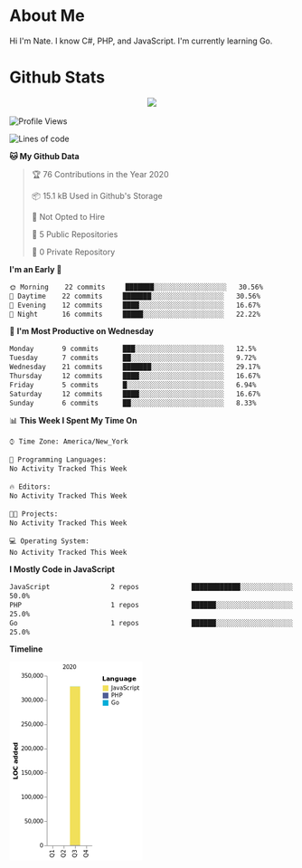 # About Me
Hi I'm Nate. I know C#, PHP, and JavaScript. I'm currently learning Go.

# Github Stats
<p align="middle"> <img src="https://github-readme-stats.vercel.app/api?username=nates" /> </p>


<!--START_SECTION:waka-->
![Profile Views](http://img.shields.io/badge/Profile%20Views-81-blue)

![Lines of code](https://img.shields.io/badge/From%20Hello%20World%20I%27ve%20Written-654714%20lines%20of%20code-blue)

**🐱 My Github Data** 

> 🏆 76 Contributions in the Year 2020
 > 
> 📦 15.1 kB Used in Github's Storage 
 > 
> 🚫 Not Opted to Hire
 > 
> 📜 5 Public Repositories
 > 
> 🔑 0 Private Repository 
 > 
**I'm an Early 🐤** 

```text
🌞 Morning    22 commits     ███████░░░░░░░░░░░░░░░░░░   30.56% 
🌆 Daytime    22 commits     ███████░░░░░░░░░░░░░░░░░░   30.56% 
🌃 Evening    12 commits     ████░░░░░░░░░░░░░░░░░░░░░   16.67% 
🌙 Night      16 commits     █████░░░░░░░░░░░░░░░░░░░░   22.22%

```
📅 **I'm Most Productive on Wednesday** 

```text
Monday       9 commits      ███░░░░░░░░░░░░░░░░░░░░░░   12.5% 
Tuesday      7 commits      ██░░░░░░░░░░░░░░░░░░░░░░░   9.72% 
Wednesday    21 commits     ███████░░░░░░░░░░░░░░░░░░   29.17% 
Thursday     12 commits     ████░░░░░░░░░░░░░░░░░░░░░   16.67% 
Friday       5 commits      █░░░░░░░░░░░░░░░░░░░░░░░░   6.94% 
Saturday     12 commits     ████░░░░░░░░░░░░░░░░░░░░░   16.67% 
Sunday       6 commits      ██░░░░░░░░░░░░░░░░░░░░░░░   8.33%

```


📊 **This Week I Spent My Time On** 

```text
⌚︎ Time Zone: America/New_York

💬 Programming Languages: 
No Activity Tracked This Week

🔥 Editors: 
No Activity Tracked This Week

🐱‍💻 Projects: 
No Activity Tracked This Week

💻 Operating System: 
No Activity Tracked This Week

```

**I Mostly Code in JavaScript** 

```text
JavaScript               2 repos             ████████████░░░░░░░░░░░░░   50.0% 
PHP                      1 repos             ██████░░░░░░░░░░░░░░░░░░░   25.0% 
Go                       1 repos             ██████░░░░░░░░░░░░░░░░░░░   25.0%

```


**Timeline**

![Chart not found](https://github.com/nates/nates/blob/master/charts/bar_graph.png) 


<!--END_SECTION:waka-->
